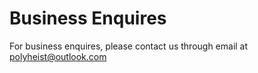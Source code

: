 # Business Enquires

For business enquires, please contact us through email at polyheist@outlook.com

